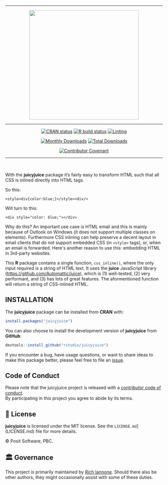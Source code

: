 <div align="center">

<hr style="color:transparent" />
<a href='https://rstudio.github.io/juicyjuice/'><img src="man/figures/logo.png" width="350px"/></a>
<hr style="color:transparent"/>
<!-- badges: start -->
<a href="https://cran.r-project.org/package=juicyjuice"><img src="https://www.r-pkg.org/badges/version/juicyjuice" alt="CRAN status" /></a>
<a href="https://github.com/rstudio/juicyjuice/actions"><img src="https://github.com/rstudio/juicyjuice/workflows/R-CMD-check/badge.svg" alt="R build status" /></a>
<a href="https://github.com/rstudio/juicyjuice/actions"><img src="https://github.com/rstudio/juicyjuice/workflows/lint/badge.svg" alt="Linting" /></a>

<a href="https://CRAN.R-project.org/package=juicyjuice"><img src="https://cranlogs.r-pkg.org/badges/juicyjuice" alt="Monthly Downloads"></a>
<a href="https://CRAN.R-project.org/package=juicyjuice"><img src="https://cranlogs.r-pkg.org/badges/grand-total/juicyjuice" alt="Total Downloads"></a>

<a href="https://www.contributor-covenant.org/version/2/1/code_of_conduct.html"><img src="https://img.shields.io/badge/Contributor%20Covenant-v2.1%20adopted-ff69b4.svg" alt="Contributor Covenant" /></a>
<!-- badges: end -->
<hr style="color:transparent" />
<br />
</div>

With the **juicyjuice** package it’s fairly easy to transform HTML such that all CSS is inlined directly into HTML tags.

So this:

`<style>div{color:blue;}</style><div/>`

Will turn to this:

`<div style="color: blue;"></div>`

Why do this? An important use case is HTML email and this is mainly because of Outlook on Windows (it does not support multiple classes on elements). Furthermore CSS inlining can help preserve a decent layout in email clients that do not support embedded CSS (in `<style>` tags), or, when an email is forwarded. Here's another reason to use this: embedding HTML in 3rd-party websites. 

This **R** package contains a single function, `css_inline()`, where the only input required is a string of HTML text. It uses the **juice** JavaScript library (https://github.com/Automattic/juice), which is (1) well-tested, (2) very performant, and (3) has lots of great features. The aformentioned function will return a string of CSS-inlined HTML.

## INSTALLATION

The **juicyjuice** package can be installed from **CRAN** with:

``` r
install.packages("juicyjuice")
```

You can also choose to install the development version of **juicyjuice** from
**GitHub**:

``` r
devtools::install_github("rstudio/juicyjuice")
```

If you encounter a bug, have usage questions, or want to share ideas to
make this package better, please feel free to file an
[issue](https://github.com/rstudio/juicyjuice/issues).

## Code of Conduct

Please note that the juicyjuice project is released with a [contributor code of conduct](https://www.contributor-covenant.org/version/2/1/code_of_conduct.html).<br>By participating in this project you agree to abide by its terms.

## 📄 License

**juicyjuice** is licensed under the MIT license. See the `LICENSE.md`](LICENSE.md) file for more details.

© Posit Software, PBC.

## 🏛️ Governance

This project is primarily maintained by [Rich Iannone](https://twitter.com/riannone). Should there also be other authors, they might occasionally assist with some of these duties.
